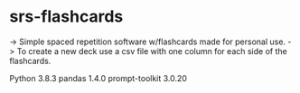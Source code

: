# srs-flashcards
-> Simple spaced repetition software w/flashcards made for personal use.
-> To create a new deck use a csv file with one column for each side of the flashcards.

Python 3.8.3
pandas          1.4.0
prompt-toolkit  3.0.20
